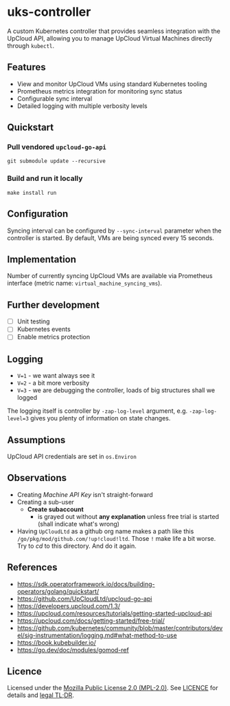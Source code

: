 <!--
SPDX-License-Identifier: MPL-2.0
-->

# uks-controller

A custom Kubernetes controller that provides seamless integration with the UpCloud API, allowing you to manage UpCloud Virtual Machines directly through `kubectl`.

## Features

- View and monitor UpCloud VMs using standard Kubernetes tooling
- Prometheus metrics integration for monitoring sync status
- Configurable sync interval
- Detailed logging with multiple verbosity levels

## Quickstart

### Pull vendored `upcloud-go-api`

```shell
git submodule update --recursive
```

### Build and run it locally

```shell
make install run
```

## Configuration

Syncing interval can be configured by `--sync-interval` parameter when the controller is started. By default, VMs are being synced every 15 seconds.


## Implementation

Number of currently syncing UpCloud VMs are available via Prometheus interface (metric name: `virtual_machine_syncing_vms`).

## Further development

  - [ ] Unit testing
  - [ ] Kubernetes events
  - [ ] Enable metrics protection

## Logging

  - `V=1` - we want always see it
  - `V=2` - a bit more verbosity
  - `V=3` - we are debugging the controller, loads of big structures shall we logged

The logging itself is controller by `-zap-log-level` argument, e.g. `-zap-log-level=3` gives you plenty of information on state changes.

## Assumptions

UpCloud API credentials are set in `os.Environ`

## Observations

- Creating _Machine API Key_ isn't straight-forward
- Creating a sub-user
  - **Create subaccount**
    - is grayed out without **any explanation** unless free trial is started (shall indicate what's wrong)
- Having `UpCloudLtd` as a github org name makes a path like this `/go/pkg/mod/github.com/!up!cloud!ltd`. Those `!` make life a bit worse. Try to _cd_ to this directory. And do it again.


## References

  - https://sdk.operatorframework.io/docs/building-operators/golang/quickstart/
  - https://github.com/UpCloudLtd/upcloud-go-api
  - https://developers.upcloud.com/1.3/
  - https://upcloud.com/resources/tutorials/getting-started-upcloud-api
  - https://upcloud.com/docs/getting-started/free-trial/
  - https://github.com/kubernetes/community/blob/master/contributors/devel/sig-instrumentation/logging.md#what-method-to-use
  - https://book.kubebuilder.io/
  - https://go.dev/doc/modules/gomod-ref

## Licence

Licensed under the [Mozilla Public License 2.0 (MPL-2.0)](https://www.mozilla.org/en-US/MPL/2.0/).
See [LICENCE](LICENCE.md) for details and [legal TL;DR](https://www.tldrlegal.com/license/mozilla-public-license-2-0-mpl-2).
